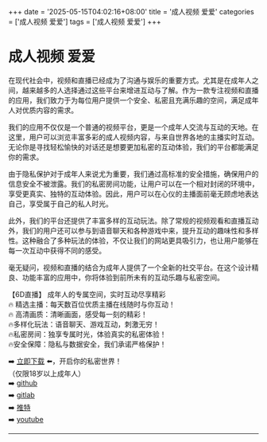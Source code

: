 +++
date = '2025-05-15T04:02:16+08:00'
title = '成人视频 爱爱'
categories = ['成人视频 爱爱']
tags = ['成人视频 爱爱']
+++

# 成人视频 爱爱

在现代社会中，视频和直播已经成为了沟通与娱乐的重要方式。尤其是在成年人之间，越来越多的人选择通过这些平台来增进互动与了解。作为一款专注视频和直播的应用，我们致力于为每位用户提供一个安全、私密且充满乐趣的空间，满足成年人对优质内容的需求。

我们的应用不仅仅是一个普通的视频平台，更是一个成年人交流与互动的天地。在这里，用户可以浏览丰富多彩的成人视频内容，与来自世界各地的主播实时互动。无论你是寻找轻松愉快的对话还是想要更加私密的互动体验，我们的平台都能满足你的需求。

由于隐私保护对于成年人来说尤为重要，我们通过高标准的安全措施，确保用户的信息安全不被泄露。我们的私密房间功能，让用户可以在一个相对封闭的环境中，享受更真实、独特的互动体验。因此，用户可以在心仪的主播面前毫无顾虑地表达自己，享受属于自己的私人时光。

此外，我们的平台还提供了丰富多样的互动玩法。除了常规的视频观看和直播互动外，我们的用户还可以参与到语音聊天和各种游戏中来，提升互动的趣味性和多样性。这种融合了多种玩法的体验，不仅让我们的网站更具吸引力，也让用户能够在每一次互动中获得不同的感受。

毫无疑问，视频和直播的结合为成年人提供了一个全新的社交平台。在这个设计精良、功能丰富的应用中，你将体验到前所未有的互动乐趣与私密空间。

【6D直播】
成年人的专属空间，实时互动尽享精彩  
🔥 精选主播：每天数百位优质主播在线随时与你互动！  
🔥 高清画质：清晰画面，感受每一刻的精彩！  
🔥多样化玩法：语音聊天、游戏互动，刺激无穷！  
🔥私密房间：独享专属时光，体验真实的私密体验！  
🔥安全保障：隐私与数据安全，我们承诺严格保护！  

➡️ [立即下载](https://down123.s3.ap-east-1.amazonaws.com/index.html?channelCode=blog) ⬅️，开启你的私密世界！  
（仅限18岁以上成年人）  
➡️ [github](https://aldult-live.github.io/)  
➡️ [gitlab](https://seo-09598d.gitlab.io/)  
➡️ [推特](https://x.com/wegame33)  
➡️ [youtube](https://www.youtube.com/@6Dlive)  

---
